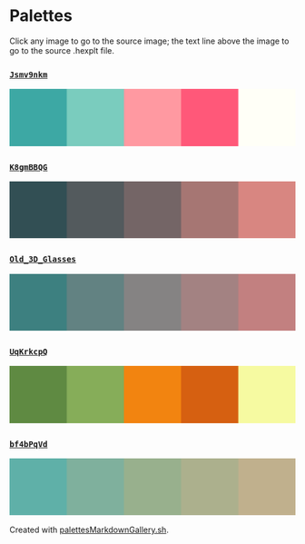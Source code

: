 # Palettes

Click any image to go to the source image; the text line above the image to go to the source .hexplt file.

### [`Jsmv9nkm`](Jsmv9nkm.hexplt)

[ ![Jsmv9nkm.png](Jsmv9nkm.png) ](Jsmv9nkm.png)

### [`K8gmBBQG`](K8gmBBQG.hexplt)

[ ![K8gmBBQG.png](K8gmBBQG.png) ](K8gmBBQG.png)

### [`Old_3D_Glasses`](Old_3D_Glasses.hexplt)

[ ![Old_3D_Glasses.png](Old_3D_Glasses.png) ](Old_3D_Glasses.png)

### [`UqKrkcpQ`](UqKrkcpQ.hexplt)

[ ![UqKrkcpQ.png](UqKrkcpQ.png) ](UqKrkcpQ.png)

### [`bf4bPqVd`](bf4bPqVd.hexplt)

[ ![bf4bPqVd.png](bf4bPqVd.png) ](bf4bPqVd.png)

Created with [palettesMarkdownGallery.sh](https://github.com/earthbound19/_ebDev/blob/master/scripts/imgAndVideo/palettesMarkdownGallery.sh).